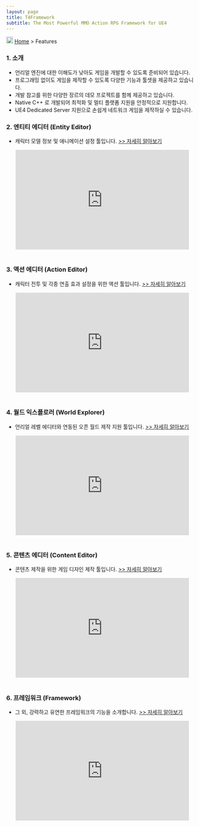 ```yaml
---
layout: page
title: T4Framework
subtitle: The Most Powerful MMO Action RPG Framework for UE4
---
```

<img src="https://t4framework.com/img/Folders2.png" width="18px" height="18px"> [Home](https://t4framework.com/index) > Features

<style>.embed-container { position: relative; padding-bottom: 56.25%; height: 0; overflow: hidden; max-width: 100%; } .embed-container iframe, .embed-container object, .embed-container embed { position: absolute; top: 0%; left: 5%; width: 92%; height: 94%; }</style>
### 1. 소개

- 언리얼 엔진에 대한 이해도가 낮아도 게임을 개발할 수 있도록 준비되어 있습니다.
- 프로그래밍 없이도 게임을 제작할 수 있도록 다양한 기능과 툴셋을 제공하고 있습니다.
- 개발 참고를 위한 다양한 장르의 데모 프로젝트를 함께 제공하고 있습니다.
- Native C++ 로 개발되어 최적화 및 멀티 플랫폼 지원을 안정적으로 지원합니다.
- UE4 Dedicated Server 지원으로 손쉽게 네트워크 게임을 제작하실 수 있습니다.

### 2. 엔티티 에디터 (Entity Editor)
- 캐릭터 모델 정보 및 애니메이션 설정 툴입니다. [>> 자세히 알아보기](https://t4framework.com/T4Framework_Features_EntityEditor)
<div class='embed-container'><iframe src='https://www.youtube.com/embed/G69jNG0gjgI' frameborder='0' allowfullscreen></iframe></div>

### 3. 액션 에디터 (Action Editor)
- 캐릭터 전투 및 각종 연출 효과 설정을 위한 액션 툴입니다. [>> 자세히 알아보기](https://t4framework.com/T4Framework_Features_ActionEditor)
<div class='embed-container'><iframe src='https://www.youtube.com/embed/Z-DLnRLcHmI' frameborder='0' allowfullscreen></iframe></div>
  
### 4. 월드 익스플로러 (World Explorer)
- 언리얼 레벨 에디터와 연동된 오픈 월드 제작 지원 툴입니다. [>> 자세히 알아보기](https://t4framework.com/T4Framework_Features_WorldExplorer)
<div class='embed-container'><iframe src='https://www.youtube.com/embed/O5CStxf3B6g' frameborder='0' allowfullscreen></iframe></div>

### 5. 콘텐츠 에디터 (Content Editor)
- 콘텐츠 제작을 위한 게임 디자인 제작 툴입니다. [>> 자세히 알아보기](https://t4framework.com/T4Framework_Features_ContentEditor)
<div class='embed-container'><iframe src='https://www.youtube.com/embed/UmNrP_3fbCs' frameborder='0' allowfullscreen></iframe></div>

### 6. 프레임워크 (Framework)
- 그 외, 강력하고 유연한 프레임워크의 기능을 소개합니다. [>> 자세히 알아보기](https://t4framework.com/T4Framework_Features_Framework)
<div class='embed-container'><iframe src='https://www.youtube.com/embed/zsMBieqbRaU' frameborder='0' allowfullscreen></iframe></div>
